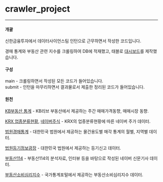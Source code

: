 # crawler_project

------

#### 개괄

신한금융투자에서 데이터사이언스팀 인턴으로 근무하면서 작성한 코드입니다.

경매 통계와 부동산 관련 지수를 크롤링하여 DB에 적재했고, 태블로 [대시보드](https://public.tableau.com/app/profile/.38415209)를 제작했습니다.

#### 구성

main - 크롤링하면서 작성된 모든 코드가 들어있습니다.   
submit - 인턴을 마무리하면서 결과물로서 제출한 정리된 코드가 들어있습니다.

#### 원천

[KB부동산 통계](https://onland.kbstar.com/quics?page=C060737]) - KB리브 부동산에서 제공하는 주간 매매가격동향, 매매시장 동향.

[KRX 업종분류현황](http://data.krx.co.kr/contents/MDC/MDI/mdiLoader/index.cmd?menuId=MDC0201020201), [네이버주식](https://finance.naver.com/) - KRX의 업중분류현황에 따른 네이버 주가 데이터.

[법원경매통계](https://www.courtauction.go.kr/) - 대한민국 법원에서 제공하는 물건용도별 매각 통계의 월별, 지역별 데이터.

[법원등기정보광장](https://data.iros.go.kr/cm/mi/selectMain.do) - 대한민국 법원에서 제공하는 등기신고 데이터.

[부동산114](https://www.r114.com/) - 부동산114의 분석자료, 인터뷰 등을 바탕으로 작성된 네이버 신문기사 데이터.

[부동산소비심리지수](https://kosis.kr/statHtml/statHtml.do?orgId=390&tblId=DT_39002_01) - 국가통계포털에서 제공하는 부동산소비심리지수 데이터.

